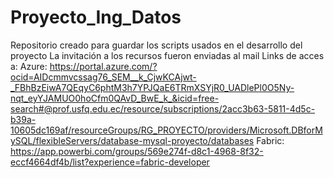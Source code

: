 # Proyecto_Ing_Datos
Repositorio creado para guardar los scripts usados en el desarrollo del proyecto
La invitación a los recursos fueron enviadas al mail
Links de acces a:
Azure: https://portal.azure.com/?ocid=AIDcmmvcssag76_SEM__k_CjwKCAjwt-_FBhBzEiwA7QEqyC6phtM3h7YPJQaE6TRmXSYjR0_UADlePl0O5Ny-nqt_eyYJAMUO0hoCfm0QAvD_BwE_k_&icid=free-search#@prof.usfq.edu.ec/resource/subscriptions/2acc3b63-5811-4d5c-b39a-10605dc169af/resourceGroups/RG_PROYECTO/providers/Microsoft.DBforMySQL/flexibleServers/database-mysql-proyecto/databases
Fabric: https://app.powerbi.com/groups/569e274f-d8c1-4968-8f32-eccf4664df4b/list?experience=fabric-developer
